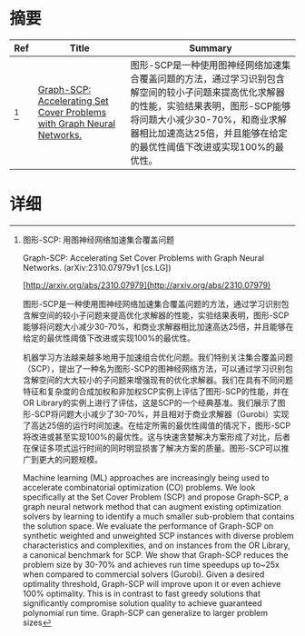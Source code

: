 # 摘要

| Ref | Title | Summary |
| --- | --- | --- |
| [^1] | [Graph-SCP: Accelerating Set Cover Problems with Graph Neural Networks.](http://arxiv.org/abs/2310.07979) | 图形-SCP是一种使用图神经网络加速集合覆盖问题的方法，通过学习识别包含解空间的较小子问题来提高优化求解器的性能，实验结果表明，图形-SCP能够将问题大小减少30-70%，和商业求解器相比加速高达25倍，并且能够在给定的最优性阈值下改进或实现100%的最优性。 |

# 详细

[^1]: 图形-SCP: 用图神经网络加速集合覆盖问题

    Graph-SCP: Accelerating Set Cover Problems with Graph Neural Networks. (arXiv:2310.07979v1 [cs.LG])

    [http://arxiv.org/abs/2310.07979](http://arxiv.org/abs/2310.07979)

    图形-SCP是一种使用图神经网络加速集合覆盖问题的方法，通过学习识别包含解空间的较小子问题来提高优化求解器的性能，实验结果表明，图形-SCP能够将问题大小减少30-70%，和商业求解器相比加速高达25倍，并且能够在给定的最优性阈值下改进或实现100%的最优性。

    

    机器学习方法越来越多地用于加速组合优化问题。我们特别关注集合覆盖问题（SCP），提出了一种名为图形-SCP的图神经网络方法，可以通过学习识别包含解空间的大大较小的子问题来增强现有的优化求解器。我们在具有不同问题特征和复杂度的合成加权和非加权SCP实例上评估了图形-SCP的性能，并在OR Library的实例上进行了评估，这是SCP的一个经典基准。我们展示了图形-SCP将问题大小减少了30-70%，并且相对于商业求解器（Gurobi）实现了高达25倍的运行时间加速。在给定所需的最优性阈值的情况下，图形-SCP将改进或甚至实现100%的最优性。这与快速贪婪解决方案形成了对比，后者在保证多项式运行时间的同时明显损害了解决方案的质量。图形-SCP可以推广到更大的问题规模。

    Machine learning (ML) approaches are increasingly being used to accelerate combinatorial optimization (CO) problems. We look specifically at the Set Cover Problem (SCP) and propose Graph-SCP, a graph neural network method that can augment existing optimization solvers by learning to identify a much smaller sub-problem that contains the solution space. We evaluate the performance of Graph-SCP on synthetic weighted and unweighted SCP instances with diverse problem characteristics and complexities, and on instances from the OR Library, a canonical benchmark for SCP. We show that Graph-SCP reduces the problem size by 30-70% and achieves run time speedups up to~25x when compared to commercial solvers (Gurobi). Given a desired optimality threshold, Graph-SCP will improve upon it or even achieve 100% optimality. This is in contrast to fast greedy solutions that significantly compromise solution quality to achieve guaranteed polynomial run time. Graph-SCP can generalize to larger problem sizes
    

